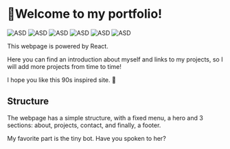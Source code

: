 # 👋Welcome to my portfolio!
![ASD](https://img.shields.io/badge/Javascript-grey?logo=javascript&logoColor=yellow) ![ASD](https://img.shields.io/badge/React-blue?logo=react&logoColor=white) ![ASD](https://img.shields.io/badge/HTML5-grey?logo=html5&logoColor=orange) ![ASD](https://img.shields.io/badge/CSS3-blue?logo=css3&logoColor=white) ![ASD](https://img.shields.io/badge/SASS-ff69b4?logo=SASS&logoColor=white) ![ASD](https://img.shields.io/badge/Git-red?logo=Git&logoColor=white)


This webpage is powered by React.


Here you can find an introduction about myself and links to my projects, so I will add more projects from time to time!

I hope you like this 90s inspired site. 🕺

## Structure

The webpage has a simple structure, with a fixed menu, a hero and 3 sections: about, projects, contact, and finally, a footer.

My favorite part is the tiny bot. Have you spoken to her?
